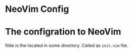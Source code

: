 # NeoVim Config

# The configration to NeoVim  
filde is the located in some directory. Called as `init.vim` file.
